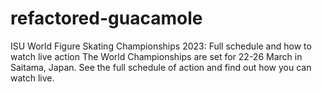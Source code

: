 # refactored-guacamole
ISU World Figure Skating Championships 2023: Full schedule and how to watch live action The World Championships are set for 22-26 March in Saitama, Japan. See the full schedule of action and find out how you can watch live.
